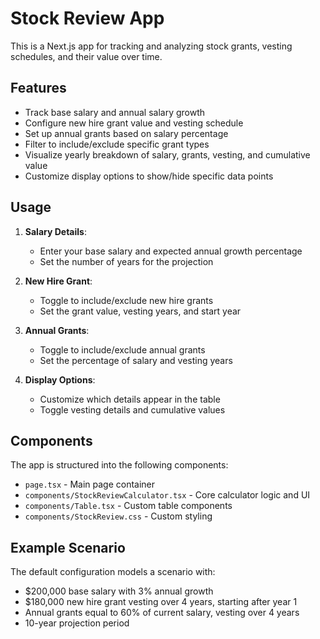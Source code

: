 # Stock Review App

This is a Next.js app for tracking and analyzing stock grants, vesting schedules, and their value over time.

## Features

- Track base salary and annual salary growth
- Configure new hire grant value and vesting schedule
- Set up annual grants based on salary percentage
- Filter to include/exclude specific grant types
- Visualize yearly breakdown of salary, grants, vesting, and cumulative value
- Customize display options to show/hide specific data points

## Usage

1. **Salary Details**:
   - Enter your base salary and expected annual growth percentage
   - Set the number of years for the projection

2. **New Hire Grant**:
   - Toggle to include/exclude new hire grants
   - Set the grant value, vesting years, and start year

3. **Annual Grants**:
   - Toggle to include/exclude annual grants
   - Set the percentage of salary and vesting years

4. **Display Options**:
   - Customize which details appear in the table
   - Toggle vesting details and cumulative values

## Components

The app is structured into the following components:

- `page.tsx` - Main page container
- `components/StockReviewCalculator.tsx` - Core calculator logic and UI
- `components/Table.tsx` - Custom table components
- `components/StockReview.css` - Custom styling

## Example Scenario

The default configuration models a scenario with:
- $200,000 base salary with 3% annual growth
- $180,000 new hire grant vesting over 4 years, starting after year 1
- Annual grants equal to 60% of current salary, vesting over 4 years
- 10-year projection period 
